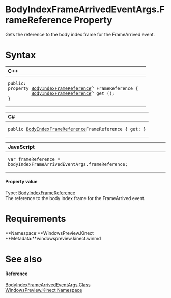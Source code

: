 BodyIndexFrameArrivedEventArgs.FrameReference Property  
======================================================  

Gets the reference to the body index frame for the FrameArrived event. <span id="syntaxSection"></span>

Syntax  
======  

<table>
<colgroup>
<col width="100%" />
</colgroup>
<thead>
<tr class="header">
<th align="left">C++</th>
</tr>
</thead>
<tbody>
<tr class="odd">
<td align="left"><pre><code>public:  
property <a href="../../BodyIndexFrameReference.md">BodyIndexFrameReference</a>^ FrameReference {  
         <a href="../../BodyIndexFrameReference.md">BodyIndexFrameReference</a>^ get ();  
}</code></pre></td>
</tr>
</tbody>
</table>

<table>
<colgroup>
<col width="100%" />
</colgroup>
<thead>
<tr class="header">
<th align="left">C#</th>
</tr>
</thead>
<tbody>
<tr class="odd">
<td align="left"><pre><code>public <a href="../../BodyIndexFrameReference.md">BodyIndexFrameReference</a>FrameReference { get; }</code></pre></td>
</tr>
</tbody>
</table>

<table>
<colgroup>
<col width="100%" />
</colgroup>
<thead>
<tr class="header">
<th align="left">JavaScript</th>
</tr>
</thead>
<tbody>
<tr class="odd">
<td align="left"><pre><code>var frameReference = bodyIndexFrameArrivedEventArgs.frameReference;</code></pre></td>
</tr>
</tbody>
</table>

<span id="ID4EU"></span>
#### Property value  

Type: [BodyIndexFrameReference](../../BodyIndexFrameReference.md)  
 The reference to the body index frame for the FrameArrived event.  

<span id="requirements"></span>

Requirements  
============  

**Namespace:**WindowsPreview.Kinect  
**Metadata:**windowspreview.kinect.winmd  

<span id="ID4ECB"></span>

See also  
========  

<span id="ID4EEB"></span>
#### Reference  

[BodyIndexFrameArrivedEventArgs Class](../../BodyIndexFrameArrivedEvent.md)  
 [WindowsPreview.Kinect Namespace](../../../Kinect.md)  



<!--Please do not edit the data in the comment block below.-->
<!--
TOCTitle : FrameReference Property
RLTitle : BodyIndexFrameArrivedEventArgs.FrameReference Property
KeywordK : FrameReference property
KeywordK : BodyIndexFrameArrivedEventArgs.FrameReference property
KeywordF : WindowsPreview.Kinect.BodyIndexFrameArrivedEventArgs.FrameReference
KeywordF : BodyIndexFrameArrivedEventArgs.FrameReference
KeywordF : FrameReference
KeywordF : WindowsPreview.Kinect.BodyIndexFrameArrivedEventArgs.FrameReference
KeywordA : P:WindowsPreview.Kinect.BodyIndexFrameArrivedEventArgs.FrameReference
AssetID : P:WindowsPreview.Kinect.BodyIndexFrameArrivedEventArgs.FrameReference
Locale : en-us
CommunityContent : 1
APIType : Managed
APILocation : windowspreview.kinect.winmd
APIName : WindowsPreview.Kinect.BodyIndexFrameArrivedEventArgs.FrameReference
TargetOS : Windows
TopicType : kbSyntax
DevLang : VB
DevLang : CSharp
DevLang : JavaScript
DevLang : C++
DocSet : K4Wv2
ProjType : K4Wv2Proj
Technology : Kinect for Windows
Product : Kinect for Windows SDK v2
productversion : 20
-->
